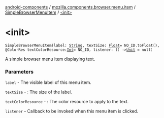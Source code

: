 [android-components](../../index.md) / [mozilla.components.browser.menu.item](../index.md) / [SimpleBrowserMenuItem](index.md) / [&lt;init&gt;](./-init-.md)

# &lt;init&gt;

`SimpleBrowserMenuItem(label: `[`String`](https://kotlinlang.org/api/latest/jvm/stdlib/kotlin/-string/index.html)`, textSize: `[`Float`](https://kotlinlang.org/api/latest/jvm/stdlib/kotlin/-float/index.html)` = NO_ID.toFloat(), @ColorRes textColorResource: `[`Int`](https://kotlinlang.org/api/latest/jvm/stdlib/kotlin/-int/index.html)` = NO_ID, listener: () -> `[`Unit`](https://kotlinlang.org/api/latest/jvm/stdlib/kotlin/-unit/index.html)` = null)`

A simple browser menu item displaying text.

### Parameters

`label` - The visible label of this menu item.

`textSize` - : The size of the label.

`textColorResource` - : The color resource to apply to the text.

`listener` - Callback to be invoked when this menu item is clicked.